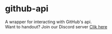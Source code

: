 # github-api

A wrapper for interacting with GitHub's api.<br />
Want to handout? Join our Discord server [Clik here](https://discord.gg/BMVYRJbk25)
